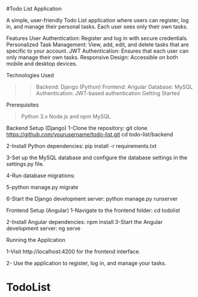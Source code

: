 #Todo List Application

A simple, user-friendly Todo List application where users can register, log in, and manage their personal tasks. Each user sees only their own tasks.

Features
User Authentication: Register and log in with secure credentials.
Personalized Task Management: View, add, edit, and delete tasks that are specific to your account.
JWT Authentication: Ensures that each user can only manage their own tasks.
Responsive Design: Accessible on both mobile and desktop devices.

Technologies Used

> > Backend: Django (Python)
> > Frontend: Angular
> > Database: MySQL
> > Authentication: JWT-based authentication
> > Getting Started

Prerequisites

> Python 3.x
> Node.js and npm
> MySQL

Backend Setup (Django)
1-Clone the repository:
git clone https://github.com/yourusername/todo-list.git
cd todo-list/backend

2-Install Python dependencies:
pip install -r requirements.txt

3-Set up the MySQL database and configure the database settings in the settings.py file.

4-Run database migrations:

5-python manage.py migrate

6-Start the Django development server:
python manage.py runserver

Frontend Setup (Angular)
1-Navigate to the frontend folder:
cd todolist

2-Install Angular dependencies:
npm install
3-Start the Angular development server:
ng serve

Running the Application

1-Visit http://localhost:4200 for the frontend interface.

2- Use the application to register, log in, and manage your tasks.
# TodoList

